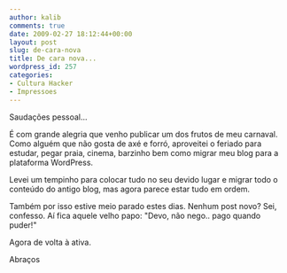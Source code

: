 ```yaml
---
author: kalib
comments: true
date: 2009-02-27 18:12:44+00:00
layout: post
slug: de-cara-nova
title: De cara nova...
wordpress_id: 257
categories:
- Cultura Hacker
- Impressoes
---
```


Saudações pessoal...




É com grande alegria que venho publicar um dos frutos de meu carnaval. Como alguém que não gosta de axé e forró, aproveitei o feriado para estudar, pegar praia, cinema, barzinho bem como migrar meu blog para a plataforma WordPress.




Levei um tempinho para colocar tudo no seu devido lugar e migrar todo o conteúdo do antigo blog, mas agora parece estar tudo em ordem.




Também por isso estive meio parado estes dias. Nenhum post novo? Sei, confesso. Aí fica aquele velho papo: "Devo, não nego.. pago quando puder!"




Agora de volta à ativa.




Abraços